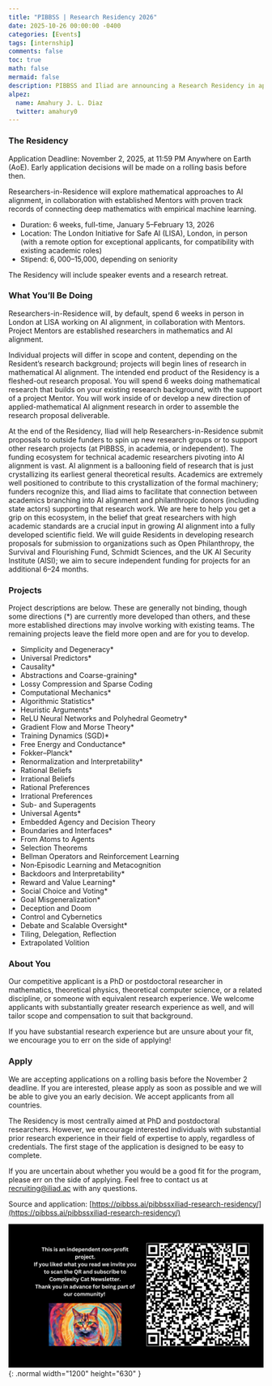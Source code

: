```yaml
---
title: "PIBBSS | Research Residency 2026"
date: 2025-10-26 00:00:00 -0400
categories: [Events]
tags: [internship]
comments: false
toc: true
math: false
mermaid: false
description: PIBBSS and Iliad are announcing a Research Residency in applied mathematics and AI alignment. The Residency will run for 6 weeks, full-time. Our target outcome is for Researchers-in-Residence to continue research after the Residency by securing philanthropic funding to either start new research groups or to support other research projects.
alpez:
  name: Amahury J. L. Diaz
  twitter: amahury0
---
```

### The Residency
Application Deadline: November 2, 2025, at 11:59 PM Anywhere on Earth (AoE). Early application decisions will be made on a rolling basis before then.

Researchers-in-Residence will explore mathematical approaches to AI alignment, in collaboration with established Mentors with proven track records of connecting deep mathematics with empirical machine learning.
- Duration: 6 weeks, full-time, January 5–February 13, 2026
- Location: The London Initiative for Safe AI (LISA), London, in person (with a remote option for exceptional applicants, for compatibility with existing academic roles)
- Stipend: $6,000–$15,000, depending on seniority

The Residency will include speaker events and a research retreat.

### What You’ll Be Doing
Researchers-in-Residence will, by default, spend 6 weeks in person in London at LISA working on AI alignment, in collaboration with Mentors. Project Mentors are established researchers in mathematics and AI alignment.

Individual projects will differ in scope and content, depending on the Resident’s research background; projects will begin lines of research in mathematical AI alignment. The intended end product of the Residency is a fleshed-out research proposal. You will spend 6 weeks doing mathematical research that builds on your existing research background, with the support of a project Mentor. You will work inside of or develop a new direction of applied-mathematical AI alignment research in order to assemble the research proposal deliverable.

At the end of the Residency, Iliad will help Researchers-in-Residence submit proposals to outside funders to spin up new research groups or to support other research projects (at PIBBSS, in academia, or independent). The funding ecosystem for technical academic researchers pivoting into AI alignment is vast. AI alignment is a ballooning field of research that is just crystallizing its earliest general theoretical results. Academics are extremely well positioned to contribute to this crystallization of the formal machinery; funders recognize this, and Iliad aims to facilitate that connection between academics branching into AI alignment and philanthropic donors (including state actors) supporting that research work. We are here to help you get a grip on this ecosystem, in the belief that great researchers with high academic standards are a crucial input in growing AI alignment into a fully developed scientific field. We will guide Residents in developing research proposals for submission to organizations such as Open Philanthropy, the Survival and Flourishing Fund, Schmidt Sciences, and the UK AI Security Institute (AISI); we aim to secure independent funding for projects for an additional 6–24 months.

### Projects
Project descriptions are below. These are generally not binding, though some directions (*) are currently more developed than others, and these more established directions may involve working with existing teams. The remaining projects leave the field more open and are for you to develop.
- Simplicity and Degeneracy*
- Universal Predictors*
- Causality*
- Abstractions and Coarse-graining*
- Lossy Compression and Sparse Coding
- Computational Mechanics*
- Algorithmic Statistics*
- Heuristic Arguments*
- ReLU Neural Networks and Polyhedral Geometry*
- Gradient Flow and Morse Theory*
- Training Dynamics (SGD)*
- Free Energy and Conductance*
- Fokker–Planck*
- Renormalization and Interpretability*
- Rational Beliefs
- Irrational Beliefs
- Rational Preferences
- Irrational Preferences
- Sub- and Superagents
- Universal Agents*
- Embedded Agency and Decision Theory
- Boundaries and Interfaces*
- From Atoms to Agents
- Selection Theorems
- Bellman Operators and Reinforcement Learning
- Non‑Episodic Learning and Metacognition
- Backdoors and Interpretability*
- Reward and Value Learning*
- Social Choice and Voting*
- Goal Misgeneralization*
- Deception and Doom
- Control and Cybernetics
- Debate and Scalable Oversight*
- Tiling, Delegation, Reflection
- Extrapolated Volition

### About You
Our competitive applicant is a PhD or postdoctoral researcher in mathematics, theoretical physics, theoretical computer science, or a related discipline, or someone with equivalent research experience. We welcome applicants with substantially greater research experience as well, and will tailor scope and compensation to suit that background.

If you have substantial research experience but are unsure about your fit, we encourage you to err on the side of applying!

### Apply
We are accepting applications on a rolling basis before the November 2 deadline. If you are interested, please apply as soon as possible and we will be able to give you an early decision. We accept applicants from all countries.

The Residency is most centrally aimed at PhD and postdoctoral researchers. However, we encourage interested individuals with substantial prior research experience in their field of expertise to apply, regardless of credentials. The first stage of the application is designed to be easy to complete.

If you are uncertain about whether you would be a good fit for the program, please err on the side of applying. Feel free to contact us at recruiting@iliad.ac with any questions.

Source and application: [https://pibbss.ai/pibbssxiliad-research-residency/](https://pibbss.ai/pibbssxiliad-research-residency/)

![Desktop View](/assets/img/fix/complexity-cat-newsletter.png){: .normal width="1200" height="630" }
